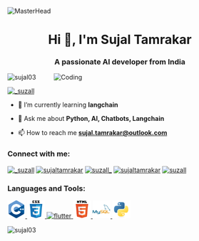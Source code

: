 ![MasterHead](https://mir-s3-cdn-cf.behance.net/project_modules/fs/54b6c068097599.5b50bca476b9b.gif)
<h1 align="center">Hi 👋, I'm Sujal Tamrakar</h1>
<h3 align="center">A passionate AI developer from India</h3>
<img align="right" alt="Coding" width="400" src="https://iconscout.com/illustration/cute-little-kid-coding-on-laptop-4619253">

<p align="left"> <img src="https://komarev.com/ghpvc/?username=sujal03&label=Profile%20views&color=0e75b6&style=flat" alt="sujal03" /> </p>

<p align="left"> <a href="https://twitter.com/_suzall" target="blank"><img src="https://img.shields.io/twitter/follow/_suzall?logo=twitter&style=for-the-badge" alt="_suzall" /></a> </p>

- 🌱 I’m currently learning **langchain**

- 💬 Ask me about **Python, AI, Chatbots, Langchain**

- 📫 How to reach me **sujal.tamrakar@outlook.com**

<h3 align="left">Connect with me:</h3>
<p align="left">
<a href="https://twitter.com/_suzall" target="blank"><img align="center" src="https://raw.githubusercontent.com/rahuldkjain/github-profile-readme-generator/master/src/images/icons/Social/twitter.svg" alt="_suzall" height="30" width="40" /></a>
<a href="https://linkedin.com/in/sujaltamrakar" target="blank"><img align="center" src="https://raw.githubusercontent.com/rahuldkjain/github-profile-readme-generator/master/src/images/icons/Social/linked-in-alt.svg" alt="sujaltamrakar" height="30" width="40" /></a>
<a href="https://instagram.com/suzall_" target="blank"><img align="center" src="https://raw.githubusercontent.com/rahuldkjain/github-profile-readme-generator/master/src/images/icons/Social/instagram.svg" alt="suzall_" height="30" width="40" /></a>
<a href="https://www.leetcode.com/sujaltamrakar" target="blank"><img align="center" src="https://raw.githubusercontent.com/rahuldkjain/github-profile-readme-generator/master/src/images/icons/Social/leet-code.svg" alt="sujaltamrakar" height="30" width="40" /></a>
<a href="https://auth.geeksforgeeks.org/user/suzall" target="blank"><img align="center" src="https://raw.githubusercontent.com/rahuldkjain/github-profile-readme-generator/master/src/images/icons/Social/geeks-for-geeks.svg" alt="suzall" height="30" width="40" /></a>
</p>

<h3 align="left">Languages and Tools:</h3>
<p align="left"> <a href="https://www.w3schools.com/cpp/" target="_blank" rel="noreferrer"> <img src="https://raw.githubusercontent.com/devicons/devicon/master/icons/cplusplus/cplusplus-original.svg" alt="cplusplus" width="40" height="40"/> </a> <a href="https://www.w3schools.com/css/" target="_blank" rel="noreferrer"> <img src="https://raw.githubusercontent.com/devicons/devicon/master/icons/css3/css3-original-wordmark.svg" alt="css3" width="40" height="40"/> </a> <a href="https://flutter.dev" target="_blank" rel="noreferrer"> <img src="https://www.vectorlogo.zone/logos/flutterio/flutterio-icon.svg" alt="flutter" width="40" height="40"/> </a> <a href="https://www.w3.org/html/" target="_blank" rel="noreferrer"> <img src="https://raw.githubusercontent.com/devicons/devicon/master/icons/html5/html5-original-wordmark.svg" alt="html5" width="40" height="40"/> </a> <a href="https://www.mysql.com/" target="_blank" rel="noreferrer"> <img src="https://raw.githubusercontent.com/devicons/devicon/master/icons/mysql/mysql-original-wordmark.svg" alt="mysql" width="40" height="40"/> </a> <a href="https://www.python.org" target="_blank" rel="noreferrer"> <img src="https://raw.githubusercontent.com/devicons/devicon/master/icons/python/python-original.svg" alt="python" width="40" height="40"/> </a> </p>

<p><img align="center" src="https://github-readme-stats.vercel.app/api/top-langs?username=sujal03&show_icons=true&locale=en&layout=compact" alt="sujal03" /></p>
